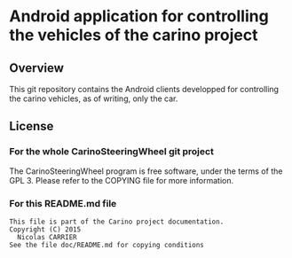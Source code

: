 # Android application for controlling the vehicles of the carino project

## Overview

This git repository contains the Android clients developped for controlling the
carino vehicles, as of writing, only the car.  

## License

### For the whole CarinoSteeringWheel git project

The CarinoSteeringWheel program is free software, under the terms of the GPL 3.
Please refer to the COPYING file for more information.

### For this README.md file

    This file is part of the Carino project documentation.
    Copyright (C) 2015
      Nicolas CARRIER
    See the file doc/README.md for copying conditions

